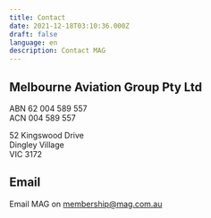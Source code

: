 ```yaml
---
title: Contact
date: 2021-12-18T03:10:36.000Z
draft: false
language: en
description: Contact MAG
---
```


## Melbourne Aviation Group Pty Ltd  
ABN 62 004 589 557  
ACN 004 589 557  

52 Kingswood Drive  
Dingley Village  
VIC 3172

## Email

Email MAG on [membership@mag.com.au](mailto:membership@mag.com.au)